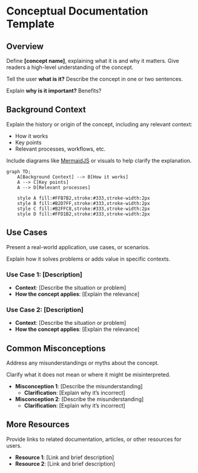 # Conceptual Documentation Template

## Overview

Define **[concept name]**, explaining what it is and why it matters. Give readers a high-level understanding of the concept.

Tell the user **what is it?** Describe the concept in one or two sentences. 

Explain **why is it important?** Benefits?

## Background Context

Explain the history or origin of the concept, including any relevant context:
- How it works
- Key points
- Relevant processes, workflows, etc.

Include diagrams like [MermaidJS](https://mermaid.js.org/) or visuals to help clarify the explanation.

```mermaid
graph TD;
    A[Background Context] --> B[How it works]
    A --> C[Key points]
    A --> D[Relevant processes]

    style A fill:#FFB7B2,stroke:#333,stroke-width:2px
    style B fill:#B2D7FF,stroke:#333,stroke-width:2px
    style C fill:#B2FFC8,stroke:#333,stroke-width:2px
    style D fill:#FFD1B2,stroke:#333,stroke-width:2px
```


## Use Cases

Present a real-world application, use cases, or scenarios. 

Explain how it solves problems or adds value in specific contexts.

### Use Case 1: [Description]
- **Context**: [Describe the situation or problem]
- **How the concept applies**: [Explain the relevance]

### Use Case 2: [Description]
- **Context**: [Describe the situation or problem]
- **How the concept applies**: [Explain the relevance]

## Common Misconceptions

Address any misunderstandings or myths about the concept. 

Clarify what it does not mean or where it might be misinterpreted.

- **Misconception 1**: [Describe the misunderstanding]
  - **Clarification**: [Explain why it’s incorrect]
- **Misconception 2**: [Describe the misunderstanding]
  - **Clarification**: [Explain why it’s incorrect]

## More Resources

Provide links to related documentation, articles, or other resources for users.

- **Resource 1**: [Link and brief description]
- **Resource 2**: [Link and brief description]

